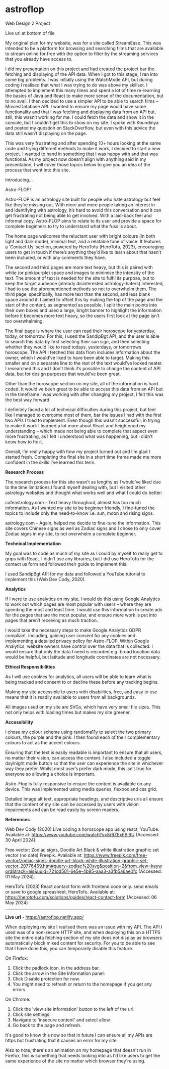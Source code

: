 # astroflop
Web Design 2 Project 

Live url at bottom of file

My original plan for my website, was for a site called StreamEase. This was intended to be a platform for browsing and searching films that are available to stream online for free with the option to filter by the streaming services that you already have access to.

I did my presentation on this project and had created the project bar the fetching and displaying of the API data. When I got to this stage, I ran into some big problems. I was initially using the WatchMode API, but during coding I realised that what I was trying to do was above my skillset. I attempted to implement this many times and spent a lot of time re-learning the basics of Java and React to make more sense of the documentation, but to no avail. I then decided to use a simpler API to be able to search films – MoviesDatabase API. I wanted to ensure my page would have some functionality and that I was fetching and displaying data from an API but, still, this wasn’t working for me. I could fetch the data and show it in the console, but I couldn’t get this to show on my site. I spoke with Koundinya and posted my question on StackOverflow, but even with this advice the data still wasn’t displaying on the page.

This was very frustrating and after spending 10+ hours looking at the same code and trying different methods to make it work, I decided to start a new project. I wanted to hand in something that I was happy with and that was functional. As my project now doesn’t align with anything said in my presentation, I will cover those topics below to give you an idea of the process that went into this site.

Introducing…

Astro-FLOP!

Astro-FLOP is an astrology site built for people who hate astrology but feel like they’re missing out. With more and more people taking an interest in and identifying with astrology, it’s hard to avoid this conversation and it can get frustrating not being able to get involved. With a laid-back feel and informal copy, Astro-FLOP aims to relate to its user and provide a space for complete beginners to try to understand what the fuss is about. 

The home page welcomes the reluctant user with bright colours (in both light and dark mode), minimal text, and a relatable tone of voice. It features a ‘Contact Us’ section, powered by HeroTofu (HeroTofu, 2023), encouraging users to get in touch if there’s anything they’d like to learn about that hasn’t been included, or with any comments they have.

The second and third pages are more text heavy, but this is paired with white (or pink/purple) space and images to minimise the intensity of the text. The amount of text is needed for the site to fulfil its purpose, but to keep the target audience (already disinterested astrology-haters) interested, I had to use the aforementioned methods so not to overwhelm them. The third page, specifically, has more text than the second, and less blank space around it. I aimed to offset this by making the top of the page and the start of the content, as segmented as possible. I split the main points into their own boxes and used a large, bright banner to highlight the information before it becomes more text heavy, so the users first look at the page isn’t too overwhelming. 

The final page is where the user can read their horoscope for yesterday, today, or tomorrow. For this, I used the SandipBgt API, and the user is able to search this data by first selecting their sun sign, and then selecting whether they would like to read todays, yesterdays, or tomorrows horoscope. The API I fetched this data from includes information about the owner, which I would’ve liked to have been able to target. Making this smaller and on a separate line to the rest of the text would’ve looked neater. I researched this and I don’t think it’s possible to change the content of API data, but for design purposes that would’ve been great.

Other than the horoscope section on my site, all of the information is hard coded. It would’ve been great to be able to access this data from an API but in the timeframe I was working with after changing my project, I felt this was the best way forward. 

I definitely faced a lot of technical difficulties during this project, but feel like I managed to overcome most of them, bar the issues I had with the first two APIs I tried to implement. Even though this wasn’t successful, in trying to make it work I learned a lot more about React and heightened my understanding – which made not being able to complete that aspect even more frustrating, as I felt I understood what was happening, but I didn’t know how to fix it.

Overall, I’m really happy with how my project turned out and I’m glad I started fresh. Completing the final site in a short time frame made me more confident in the skills I’ve learned this term.

**Research Process**

The research process for this site wasn’t as lengthy as I would’ve liked due to the time limitations,I found myself dealing with, but I visited other astrology websites and thought what works well and what I could do better:

cafeastrology.com - Text heavy throughout, almost has too much information. As I wanted my site to be beginner friendly, I fine-tuned the topics to include only the need-to-know i.e. sun, moon and rising signs.

astrology.com – Again, helped me decide to fine-tune the information. This site covers Chinese signs as well as Zodiac signs and I chose to only cover Zodiac signs in my site, to not overwhelm a complete beginner.

**Technical Implementation**

My goal was to code as much of my site as I could by myself to really get to grips with React. I didn’t use any libraries, but I did use HeroTofu for the contact us form and followed their guide to implement this.

I used SandipBgt API for my data and followed a YouTube tutorial to implement this (Web Dev Cody, 2020).

**Analytics**

If I were to use analytics on my site, I would do this using Google Analytics to work out which pages are most popular with users – where they are spending the most and least time. I would use this information to create ads for the pages that are the most popular, and ensure more work is put into pages that aren’t receiving as much traction. 

I would take the necessary steps to make Google Analytics GDPR compliant. Including, gaining user consent for any cookies and implementing a detailed privacy policy for Astro-FLOP. Within Google Analytics, website owners have control over the data that is collected. I would ensure that only the data I need is recorded e.g. broad location data would be helpful, but latitude and longitude coordinates are not necessary.

**Ethical Responsibilities**

As I will use cookies for analytics, all users will be able to learn what is being tracked and consent to or decline these before any tracking begins. 

Making my site accessible to users with disabilities, free, and easy to use means that it is readily available to users from all backgrounds.

All images used on my site are SVGs, which have very small file sizes. This not only helps with loading times but makes my site greener. 

**Accessibility**

I chose my colour scheme using randoma11y to select the two primary colours, the purple and the pink. I then found each of their complementary colours to act as the accent colours. 

Ensuring that the text is easily readable is important to ensure that all users, no matter their vision, can access the content. I also included a toggle day/night mode button so that the user can experience the site in whichever way they prefer. Whilst most user’s prefer dark mode, this isn’t true for everyone so allowing a choice is important.

Astro-Flop is fully responsive to ensure the content is available on any device. This was implemented using media queries, flexbox and css grid. 

Detailed image alt text, appropriate headings, and descriptive urls all ensure that the content of my site can be accessed by users with vision impairments and can be read easily by screen readers.

**References**

Web Dev Cody (2020) Live coding a horoscope app using react, YouTube. Available at: https://www.youtube.com/watch?v=8r9ZExFBi6U (Accessed: 30 April 2024). 

Free vector: Zodiac signs, Doodle Art Black & white illustration graphic set vector (no date) Freepik. Available at: https://www.freepik.com/free-vector/zodiac-signs-doodle-art-black-white-illustration-graphic-set-vector_20776469.htm#query=zodiac%20svg&position=2&from_view=keyword&track=ais&uuid=721dd501-6e5e-4b95-aaa3-a3fb5a6ae0fc (Accessed: 01 May 2024). 

HeroTofu (2023) React contact form with frontend code only. send emails or save to google spreasheet, HeroTofu. Available at: https://herotofu.com/solutions/guides/react-contact-form (Accessed: 06 May 2024). 


----------------------------------------------------------------------------


**Live url** - https://astroflop.netlify.app/

When deploying my site I realised there was an issue with my API. The API I used was of a non-secure HTTP site, and when deploying this on a HTTPS site the entire data fetching section of my site does not display as browsers automatically block mixed content for security. For you to be able to see that I have done this, you can temporarily disable this feature.

On Firefox:
1. Click the padlock icon. in the address bar.
2. Click the arrow in the Site Information panel:
3. Click Disable protection for now.
4. You might need to refresh or return to the homepage if you get any errors.

On Chrome:
1. Click the 'view site information' button to the left of the url.
2. Click site settings.
3. Navigate to 'insecure content' and select allow.
4. Go back to the page and refresh.

It's good to know this now so that in future I can ensure all my APIs are https but frustrating that it causes an error for my site.

Also to note, there's an animation on my homepage that doesn't run in Firefox, this is something that needs looking into as I'd like users to get the same experience of the site no matter which browser they're using.

